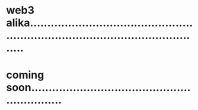 # web3 alika.........................................................................................................
# coming soon..............................................................
